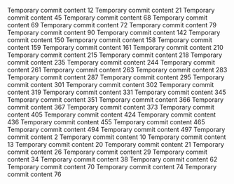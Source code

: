 Temporary commit content 12
Temporary commit content 21
Temporary commit content 45
Temporary commit content 68
Temporary commit content 69
Temporary commit content 72
Temporary commit content 79
Temporary commit content 90
Temporary commit content 142
Temporary commit content 150
Temporary commit content 158
Temporary commit content 159
Temporary commit content 161
Temporary commit content 210
Temporary commit content 215
Temporary commit content 218
Temporary commit content 235
Temporary commit content 244
Temporary commit content 261
Temporary commit content 263
Temporary commit content 283
Temporary commit content 287
Temporary commit content 295
Temporary commit content 301
Temporary commit content 302
Temporary commit content 319
Temporary commit content 331
Temporary commit content 345
Temporary commit content 351
Temporary commit content 366
Temporary commit content 367
Temporary commit content 373
Temporary commit content 405
Temporary commit content 424
Temporary commit content 436
Temporary commit content 455
Temporary commit content 465
Temporary commit content 494
Temporary commit content 497
Temporary commit content 2
Temporary commit content 10
Temporary commit content 13
Temporary commit content 20
Temporary commit content 21
Temporary commit content 26
Temporary commit content 29
Temporary commit content 34
Temporary commit content 38
Temporary commit content 62
Temporary commit content 70
Temporary commit content 74
Temporary commit content 76
